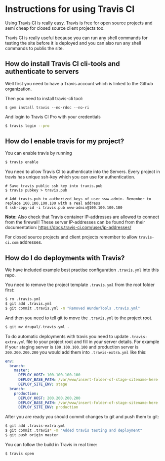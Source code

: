 Instructions for using Travis CI
================================

Using [Travis CI](https://travis-ci.com) is really easy. Travis is free for open source projects and semi cheap for closed source client projects too.

Travis CI is really useful because you can run any shell commands for testing the site before it is deployed and you can also run any shell commands to publis the site.

How do install Travis CI cli-tools and authenticate to servers
--------------------------------------------------------------
Well first you need to have a Travis account which is linked to the Github organization.

Then you need to install travis-cli tool:
```
$ gem install travis --no-rdoc --no-ri
```

And login to Travis CI Pro with your credentials
```bash
$ travis login --pro
```

How do I enable travis for my project?
--------------------------------------

You can enable travis by running
```bash
$ travis enable
```

You need to allow Travis CI to authenticate into the Servers. Every project in travis has unique ssh-key which you can use for authentication.
```
# Save travis public ssh key into travis.pub
$ travis pubkey > travis.pub

# Add travis.pub to authorized_keys of user www-admin. Remember to replace 100.100.100.100 with a real address
$ ssh-copy-id -i travis.pub www-admin@100.100.100.100
```

**Note:** Also check that Travis container IP-addresses are allowed to connect from the firewall! These server IP-addresses can be found from their documentation: https://docs.travis-ci.com/user/ip-addresses/ 

For closed source projects and client projects remember to allow `travis-ci.com` addresses.


How do I do deployments with Travis?
------------------------------------

We have included example best practise configuration `.travis.yml` into this repo.

You need to remove the project template `.travis.yml` from the root folder first:

```bash
$ rm .travis.yml
$ git add .travis.yml
$ git commit .travis.yml -m "Removed WunderTools .travis.yml"
```

And then you need to tell git to move the `.travis.yml` to the project root.
```bash
$ git mv drupal/.travis.yml .
```

To do automatic deployments with travis you need to update `.travis-extra.yml` file to your project root and fill in your server details. For example if your staging server is `100.100.100.100` and production server is `200.200.200.200` you would add them into `.travis-extra.yml` like this:

```yml
env:
  branch:
    master:
      DEPLOY_HOST: 100.100.100.100
      DEPLOY_BASE_PATH: /var/www/insert-folder-of-stage-sitename-here
      DEPLOY_SITE_ENV: stage
  branch:
    production:
      DEPLOY_HOST: 200.200.200.200
      DEPLOY_BASE_PATH: /var/www/insert-folder-of-stage-sitename-here
      DEPLOY_SITE_ENV: production
```

After you are ready you should commit changes to git and push them to git:

```bash
$ git add .travis-extra.yml
$ git commit .travis* -m "Added travis testing and deployment"
$ git push origin master
```

You can follow the build in Travis in real time:
```
$ travis open
```